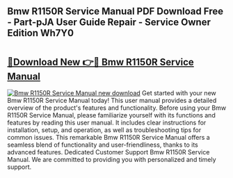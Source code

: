## Bmw R1150R Service Manual PDF Download Free - Part-pJA User Guide Repair - Service Owner Edition Wh7Y0

# <h2><a href="http://bc22150.oget.top/?id=Bmw+R1150R+Service+Manual">🔗Download New 👉🔴 Bmw R1150R Service Manual</a></h2>

[![Bmw R1150R Service Manual new download](https://i.imgur.com/5g1atiW.png)](http://bc22150.oget.top/?id=Bmw+R1150R+Service+Manual)
Get started with your new Bmw R1150R Service Manual today! This user manual provides a detailed overview of the product's features and functionality. Before using your Bmw R1150R Service Manual, please familiarize yourself with its functions and features by reading this user manual. It includes clear instructions for installation, setup, and operation, as well as troubleshooting tips for common issues. This remarkable Bmw R1150R Service Manual offers a seamless blend of functionality and user-friendliness, thanks to its advanced features. Dedicated Customer Support Bmw R1150R Service Manual. We are committed to providing you with personalized and timely support.
